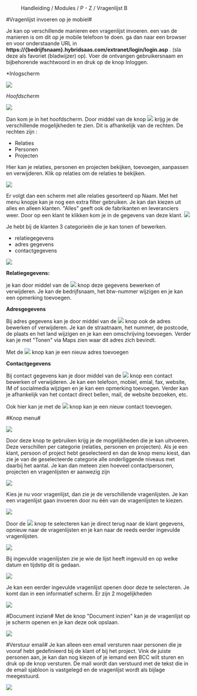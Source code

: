 <properties>
	<page>
		<title>Vragenlijst invoeren</title>
	</page>
	<menu>
		<position>Handleiding / Modules / P - Z / Vragenlijst</position> 
		<title>Vragenlijst invoeren</title>
	<sort>B</sort>
	</menu>
</properties>


#Vragenlijst invoeren op je mobiel#

<description>Je kan op verschillende manieren een vragenlijst invoeren. een van de manieren is om dit op je mobile telefoon te doen. ga dan naar een browser en voor onderstaande URL in **https://{bedrijfsnaam}.hybridsaas.com/extranet/login/login.asp** . (sla deze als favoriet (bladwijzer) op). </description>
Voer de ontvangen gebruikersnaam en bijbehorende wachtwoord in en druk op de knop Inloggen.  

*Inlogscherm

![](images/mob-inlog.jpg)

*Hoofdscherm*

![](images/mob-hoofd.jpg)

Dan kom je in het hoofdscherm. Door middel van de knop ![](images/mob-knop.jpg)  krijg je de verschillende mogelijkheden te zien. Dit is afhankelijk van de rechten. De rechten zijn :

- Relaties
- Personen
- Projecten

Hier kan je relaties, personen en projecten bekijken, toevoegen, aanpassen en verwijderen. 
Klik op relaties om de relaties te bekijken.

![](images/mob-menu.jpg) 

Er volgt dan een scherm met alle relaties gesorteerd op Naam. Met het menu knopje kan je nog een extra filter gebruiken. Je kan dan kiezen uit alles en alleen klanten. "Alles" geeft ook de fabrikanten en leveranciers weer.
Door op een klant te klikken kom je in de gegevens van deze klant.
![](images/mob-klant.jpg) 

Je hebt bij de klanten 3 categorieën die je kan tonen of bewerken.

- relatiegegevens
- adres gegevens
- contactgegevens

![](images/mob-hoofd-1.jpg)

**Relatiegegevens:**
 
je kan door middel van de ![](images/mob-potlood.jpg)  knop deze gegevens bewerken of verwijderen. Je kan de bedrijfsnaam, het btw-nummer wijzigen en je kan een opmerking toevoegen.

**Adresgegevens**

Bij adres gegevens kan je door middel van de ![](images/mob-potlood.jpg) knop ook de adres bewerken of verwijderen. Je kan de straatnaam, het nummer, de postcode, de plaats en het land wijzigen en je kan een omschrijving toevoegen. Verder kan je met "Tonen" via Maps zien waar dit adres zich bevindt.

Met de ![](images/mob-plus.jpg) knop kan je een nieuw adres toevoegen

**Contactgegevens**

Bij contact gegevens kan je door middel van de ![](images/mob-potlood.jpg) knop een contact bewerken of verwijderen. Je kan een telefoon, mobiel, emial, fax, website, IM of socialmedia wijzigen en je kan een opmerking toevoegen. Verder kan je afhankelijk van het contact direct bellen, mail, de website bezoeken, etc.
   
Ook hier kan je met de ![](images/mob-plus.jpg) knop kan je een nieuw contact toevoegen.

#Knop menu#

![](images/mob-knop-menu.jpg)

Door deze knop te gebruiken krijg je de mogelijkheden die je kan uitvoeren. Deze verschillen per categorie (relaties, personen en projecten). Als je een klant, persoon of project hebt geselecteerd en dan de knop menu kiest, dan zie je van de geselecteerde categorie alle onderliggende niveaus met daarbij het aantal. Je kan dan meteen zien hoeveel contactpersonen, projecten en vragenlijsten er aanwezig zijn

![](images/mob-knop-menu-aantal.jpg)

Kies je nu voor vragenlijst, dan zie je de verschillende vragenlijsten. Je kan een vragenlijst gaan invoeren door nu één van de vragenlijsten te kiezen.   

![](images/mob-knop-menu-vragenlijst.jpg)

Door de ![](images/mob-knop-menu.jpg) knop te selecteren kan je direct terug naar de klant gegevens, opnieuw naar de vragenlijsten en je kan naar de reeds eerder ingevulde vragenlijsten.


![](images/mob-knop-menu-vragenlijst-1.jpg)  

Bij ingevulde vragenlijsten zie je wie de lijst heeft ingevuld en op welke datum en tijdstip dit is gedaan.

![](images/mob-knop-menu-ingevuld-vragenlijst.jpg)

Je kan een eerder ingevulde vragenlijst openen door deze te selecteren. Je komt dan in een informatief scherm. Er zijn 2 mogelijkheden   

![](images/mob-knop-menu-ingevuld-vragenlijst-1.jpg)

#Document inzien#
Met de knop "Document inzien" kan je de vragenlijst op je scherm openen en je kan deze ook opslaan.

 
![](images/mob-vragenlijst-inzien.jpg)

#Verstuur email#
Je kan alleen een email versturen naar personen die je vooraf hebt gedefinieerd bij de klant of bij het project. Vink de juiste personen aan, je kan dan nog kiezen of je iemand een BCC wilt sturen en druk op de knop versturen. De mail wordt dan verstuurd met de tekst die in de email sjabloon is vastgelegd en de vragenlijst wordt als bijlage meegestuurd.

![](images/mob-vragenlijst-versturen.jpg)